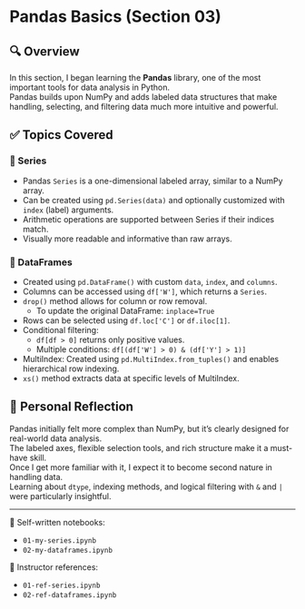 # Pandas Basics (Section 03)

## 🔍 Overview

In this section, I began learning the **Pandas** library, one of the most important tools for data analysis in Python.  
Pandas builds upon NumPy and adds labeled data structures that make handling, selecting, and filtering data much more intuitive and powerful.

## ✅ Topics Covered

### 🔹 Series
- Pandas `Series` is a one-dimensional labeled array, similar to a NumPy array.
- Can be created using `pd.Series(data)` and optionally customized with `index` (label) arguments.
- Arithmetic operations are supported between Series if their indices match.
- Visually more readable and informative than raw arrays.

### 🔹 DataFrames
- Created using `pd.DataFrame()` with custom `data`, `index`, and `columns`.
- Columns can be accessed using `df['W']`, which returns a `Series`.
- `drop()` method allows for column or row removal.
  - To update the original DataFrame: `inplace=True`
- Rows can be selected using `df.loc['C']` or `df.iloc[1]`.
- Conditional filtering:  
  - `df[df > 0]` returns only positive values.  
  - Multiple conditions: `df[(df['W'] > 0) & (df['Y'] > 1)]`
- MultiIndex: Created using `pd.MultiIndex.from_tuples()` and enables hierarchical row indexing.
- `xs()` method extracts data at specific levels of MultiIndex.

## 💬 Personal Reflection

Pandas initially felt more complex than NumPy, but it’s clearly designed for real-world data analysis.  
The labeled axes, flexible selection tools, and rich structure make it a must-have skill.  
Once I get more familiar with it, I expect it to become second nature in handling data.  
Learning about `dtype`, indexing methods, and logical filtering with `&` and `|` were particularly insightful.

---

📁 Self-written notebooks:
- `01-my-series.ipynb`
- `02-my-dataframes.ipynb`

📁 Instructor references:
- `01-ref-series.ipynb`
- `02-ref-dataframes.ipynb`